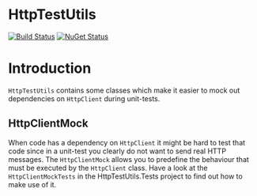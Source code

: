 # HttpTestUtils

[![Build Status](https://frederikgheysels.visualstudio.com/GitHub%20Pipelines/_apis/build/status/HttpTestUtils/HttpTestUtils%20CI?branchName=master)](https://frederikgheysels.visualstudio.com/GitHub%20Pipelines/_build/latest?definitionId=4&branchName=master)
[![NuGet Status](http://nugetstatus.com/HttpTestUtils.png)](http://nugetstatus.com/packages/HttpTestUtils)

# Introduction

`HttpTestUtils` contains some classes which make it easier to mock out dependencies on `HttpClient` during unit-tests.

## HttpClientMock

When code has a dependency on `HttpClient` it might be hard to test that code since in a unit-test you clearly do not want to send real HTTP messages.  The `HttpClientMock` allows you to predefine the behaviour that must be executed by the `HttpClient` class.
Have a look at the `HttpClientMockTests` in the HttpTestUtils.Tests project to find out how to make use of it.
